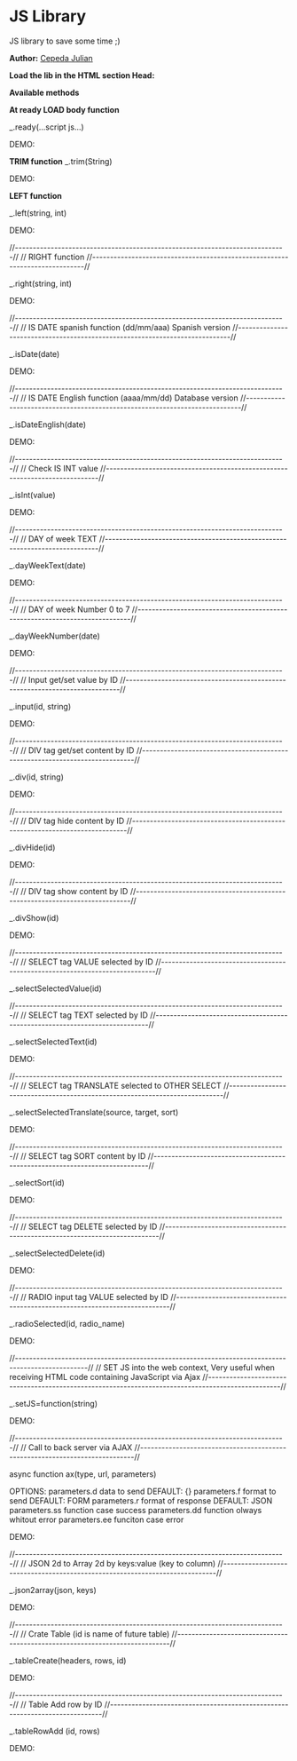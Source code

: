 # JS Library

JS library to save some time ;)

**Author:** [Cepeda Julian](https://cepedajulian.com/)

**Load the lib in the HTML section Head:**
  <head>
    <script src="library.js" defer></script>
  </head>
  
**Available methods**

**At ready LOAD body function**

  _.ready(...script js...)
  
  DEMO:
  <script>
    _.ready( alert('Hola mundo!') )
  </script>


**TRIM function**
  _.trim(String)
  
  DEMO:
  <script>
    let string2 = _.trim("    Hola Mundo!    ")
  </script>


**LEFT function**
  
  _.left(string, int)
  
  DEMO:
  <script>
      let string2 = _.left("Hola Mundo!", 4)
  </script>
  
//----------------------------------------------------------------------------//
// RIGHT function
//----------------------------------------------------------------------------//
  
  _.right(string, int)
	
 DEMO:
  <script>
      let string2 = _.right("Hola Mundo!", 6)
  </script>

//----------------------------------------------------------------------------//
// IS DATE spanish function (dd/mm/aaa)   Spanish version
//----------------------------------------------------------------------------//

  _.isDate(date)

  DEMO:
  <script>
      
  </script>

//----------------------------------------------------------------------------//
// IS DATE English function (aaaa/mm/dd) Database version
//----------------------------------------------------------------------------//

  _.isDateEnglish(date)
  
  DEMO:
  <script>
      
  </script>

//----------------------------------------------------------------------------//
// Check IS INT value
//----------------------------------------------------------------------------//

  _.isInt(value)
  
  DEMO:
  <script>
      
  </script>

//----------------------------------------------------------------------------//
// DAY of week TEXT
//----------------------------------------------------------------------------//

  _.dayWeekText(date)

  DEMO:
  <script>
      
  </script>
    
//----------------------------------------------------------------------------//
// DAY of week Number 0 to 7
//----------------------------------------------------------------------------//
  
  _.dayWeekNumber(date)

  DEMO:
  <script>
      
  </script>

//----------------------------------------------------------------------------//
// Input get/set value by ID
//----------------------------------------------------------------------------//

  _.input(id, string)

  DEMO:
  <script>
     
  </script>

//----------------------------------------------------------------------------//
// DIV tag get/set content by ID
//----------------------------------------------------------------------------//

  _.div(id, string)
  
  DEMO:
  <script>
      
  </script>

//----------------------------------------------------------------------------//
// DIV tag hide content by ID
//----------------------------------------------------------------------------//
  
  _.divHide(id)

  DEMO:
  <script>
      
  </script>

//----------------------------------------------------------------------------//
// DIV tag show content by ID
//----------------------------------------------------------------------------//
  
  _.divShow(id)
  
  DEMO:
  <script>
      
  </script>

//----------------------------------------------------------------------------//
// SELECT tag VALUE selected by ID
//----------------------------------------------------------------------------//
  
  _.selectSelectedValue(id)

  <script>
      
  </script>

//----------------------------------------------------------------------------//
// SELECT tag TEXT selected by ID
//----------------------------------------------------------------------------//

  _.selectSelectedText(id)
  
  DEMO:
  <script>
      
  </script>

//----------------------------------------------------------------------------//
// SELECT tag TRANSLATE selected to OTHER SELECT
//----------------------------------------------------------------------------//

  _.selectSelectedTranslate(source, target, sort)

  DEMO:
  <script>
      
  </script>

//----------------------------------------------------------------------------//
// SELECT tag SORT content by ID
//----------------------------------------------------------------------------//

  _.selectSort(id)

  DEMO:
  <script>
      
  </script>

//----------------------------------------------------------------------------//
// SELECT tag DELETE selected by ID
//----------------------------------------------------------------------------//

  _.selectSelectedDelete(id)

  DEMO:
  <script>
      
  </script>

//----------------------------------------------------------------------------//
// RADIO input tag VALUE selected by ID
//----------------------------------------------------------------------------//

  _.radioSelected(id, radio_name)
  
  DEMO:
  <script>
      
  </script>

//--------------------------------------------------------------------------------------------------//
// SET JS into the web context, Very useful when receiving HTML code containing JavaScript via Ajax
//--------------------------------------------------------------------------------------------------//

  _.setJS=function(string)
  
  DEMO:
  <script>
      
  </script>

//----------------------------------------------------------------------------//
// Call to back server via AJAX
//----------------------------------------------------------------------------//

  async function ax(type, url, parameters)
  
  OPTIONS: 
  parameters.d    data to send DEFAULT: {}
  parameters.f    format to send DEFAULT: FORM
  parameters.r    format of response DEFAULT: JSON
  parameters.ss   function case success
  parameters.dd   function olways whitout error
  parameters.ee   funciton case error
  
  DEMO:
  <script>
      
  </script>
    
//----------------------------------------------------------------------------//
// JSON 2d to Array 2d by keys:value (key to column)
//----------------------------------------------------------------------------//

  _.json2array(json, keys)

  DEMO:
  <script>
      
  </script>
    
//----------------------------------------------------------------------------//
// Crate Table (id is name of future table)
//----------------------------------------------------------------------------//

  _.tableCreate(headers, rows, id)

  DEMO:
  <script>
      
  </script>

//----------------------------------------------------------------------------//
// Table Add row by ID
//----------------------------------------------------------------------------//

  _.tableRowAdd (id, rows)

  DEMO:
  <script>
      
  </script>
